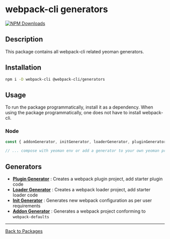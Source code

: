 # webpack-cli generators

[![NPM Downloads][downloads]][downloads-url]

## Description

This package contains all webpack-cli related yeoman generators.

## Installation

```bash
npm i -D webpack-cli @webpack-cli/generators
```

## Usage

To run the package programmatically, install it as a dependency. When using the package programmatically, one does not have to install webpack-cli.

### Node

```js
const { addonGenerator, initGenerator, loaderGenerator, pluginGenerator } = require("@webpack-cli/generators");

// ... compose with yeoman env or add a generator to your own yeoman project
```

## Generators

-   [**Plugin Generator**](https://github.com/webpack/webpack-cli/blob/master/packages/generators/src/plugin-generator.ts) : Creates a webpack plugin project, add starter plugin code
-   [**Loader Generator**](https://github.com/webpack/webpack-cli/blob/master/packages/generators/src/loader-generator.ts) : Creates a webpack loader project, add starter loader code
-   [**Init Generator**](https://github.com/webpack/webpack-cli/blob/master/packages/generators/src/init-generator.ts) : Generates new webpack configuration as per user requirements
-   [**Addon Generator**](https://github.com/webpack/webpack-cli/blob/master/packages/generators/src/addon-generator.ts) : Generates a webpack project conforming to `webpack-defaults`

---

[Back to Packages](https://github.com/webpack/webpack-cli/tree/master/packages)

[downloads]: https://img.shields.io/npm/dm/@webpack-cli/generators.svg
[downloads-url]: https://www.npmjs.com/package/@webpack-cli/generators
